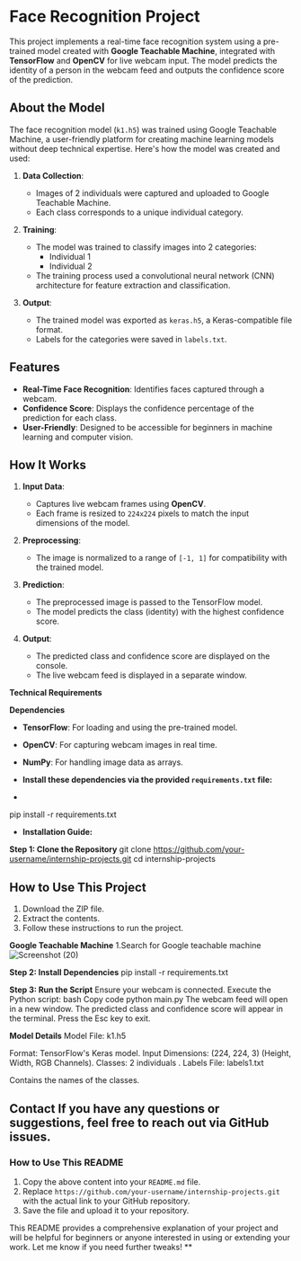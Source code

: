 # Face Recognition Project

This project implements a real-time face recognition system using a pre-trained model created with **Google Teachable Machine**, integrated with **TensorFlow** and **OpenCV** for live webcam input. The model predicts the identity of a person in the webcam feed and outputs the confidence score of the prediction.

## **About the Model**

The face recognition model (`k1.h5`) was trained using Google Teachable Machine, a user-friendly platform for creating machine learning models without deep technical expertise. Here's how the model was created and used:

1. **Data Collection**:
   - Images of 2 individuals  were captured and uploaded to Google Teachable Machine.
   - Each class corresponds to a unique individual category.

2. **Training**:
   - The model was trained to classify images into 2 categories:
     - Individual 1
     - Individual 2
   - The training process used a convolutional neural network (CNN) architecture for feature extraction and classification.
     

3. **Output**:
   - The trained model was exported as `keras.h5`, a Keras-compatible file format.
   - Labels for the categories were saved in `labels.txt`.

## **Features**
- **Real-Time Face Recognition**: Identifies faces captured through a webcam.
- **Confidence Score**: Displays the confidence percentage of the prediction for each class.
- **User-Friendly**: Designed to be accessible for beginners in machine learning and computer vision.

## **How It Works**

1. **Input Data**:
   - Captures live webcam frames using **OpenCV**.
   - Each frame is resized to `224x224` pixels to match the input dimensions of the model.

2. **Preprocessing**:
   - The image is normalized to a range of `[-1, 1]` for compatibility with the trained model.

3. **Prediction**:
   - The preprocessed image is passed to the TensorFlow model.
   - The model predicts the class (identity) with the highest confidence score.

4. **Output**:
   - The predicted class and confidence score are displayed on the console.
   - The live webcam feed is displayed in a separate window.

**Technical Requirements**

 **Dependencies**
- **TensorFlow**: For loading and using the pre-trained model.
- **OpenCV**: For capturing webcam images in real time.
- **NumPy**: For handling image data as arrays.
  
- **Install these dependencies via the provided `requirements.txt` file:**
- ```bash
pip install -r requirements.txt

- **Installation Guide:**

**Step 1: Clone the Repository**
git clone https://github.com/your-username/internship-projects.git
cd internship-projects

## How to Use This Project
1. Download the ZIP file.
2. Extract the contents.
3. Follow these instructions to run the project.

**Google Teachable Machine**
1.Search for Google teachable machine
![Screenshot (20)](https://github.com/user-attachments/assets/6828381b-0160-4959-93e8-a6cbbf42d98a)

**Step 2: Install Dependencies**
pip install -r requirements.txt

**Step 3: Run the Script**
Ensure your webcam is connected.
Execute the Python script:
bash
Copy code
python main.py
The webcam feed will open in a new window. The predicted class and confidence score will appear in the terminal.
Press the Esc key to exit.

**Model Details**
Model File: k1.h5

Format: TensorFlow's Keras model.
Input Dimensions: (224, 224, 3) (Height, Width, RGB Channels).
Classes: 2  individuals .
Labels File: labels1.txt

Contains the names of the classes.

**Contact**
If you have any questions or suggestions, feel free to reach out via GitHub issues.
---

### **How to Use This README**

1. Copy the above content into your `README.md` file.
2. Replace `https://github.com/your-username/internship-projects.git` with the actual link to your GitHub repository.
3. Save the file and upload it to your repository.

This README provides a comprehensive explanation of your project and will be helpful for beginners or anyone interested in using or extending your work. Let me know if you need further tweaks!
**
  


